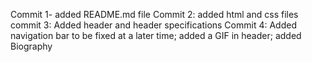 Commit 1- added README.md file
Commit 2: added html and css files
commit 3: Added header and header specifications
Commit 4: Added navigation bar to be fixed at a later time; added a GIF in header; added Biography
